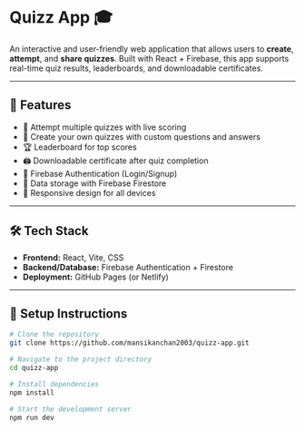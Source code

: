 # Quizz App 🎓

An interactive and user-friendly web application that allows users to **create**, **attempt**, and **share quizzes**. Built with React + Firebase, this app supports real-time quiz results, leaderboards, and downloadable certificates.

---

## 🚀 Features

- 🧠 Attempt multiple quizzes with live scoring
- 📝 Create your own quizzes with custom questions and answers
- 🏆 Leaderboard for top scores
- 🖨️ Downloadable certificate after quiz completion
- 🔐 Firebase Authentication (Login/Signup)
- 📂 Data storage with Firebase Firestore
- 📱 Responsive design for all devices

---

## 🛠️ Tech Stack

- **Frontend:** React, Vite, CSS
- **Backend/Database:** Firebase Authentication + Firestore
- **Deployment:** GitHub Pages (or Netlify)

---

## 🔧 Setup Instructions

```bash
# Clone the repository
git clone https://github.com/mansikanchan2003/quizz-app.git

# Navigate to the project directory
cd quizz-app

# Install dependencies
npm install

# Start the development server
npm run dev
